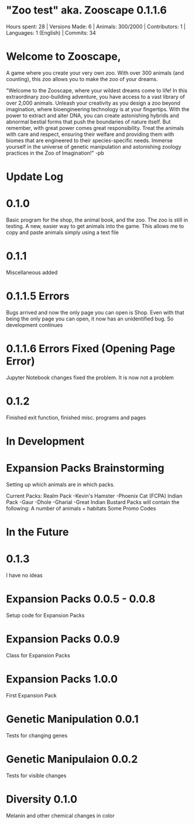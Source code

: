 # "Zoo test" aka. Zooscape 0.1.1.6
Hours spent: 28  |   Versions Made: 6  |   Animals: 300/2000  |   Contributors: 1  |   Languages: 1 (English)  |   Commits: 34

# Welcome to Zooscape, 
A game where you create your very own zoo. With over 300 animals (and counting), this zoo allows you to make the zoo of your dreams. 

"Welcome to the Zooscape, where your wildest dreams come to life! In this extraordinary zoo-building adventure, you have access to a vast library of over 2,000 animals. Unleash your creativity as you design a zoo beyond imagination, where bioengineering technology is at your fingertips. With the power to extract and alter DNA, you can create astonishing hybrids and abnormal bestial forms that push the boundaries of nature itself. But remember, with great power comes great responsibility. Treat the animals with care and respect, ensuring their welfare and providing them with biomes that are engineered to their species-specific needs. Immerse yourself in the universe of genetic manipulation and astonishing zoology practices in the Zoo of Imagination!"
-pb


# Update Log
  # 0.1.0
  Basic program for the shop, the animal book, and the zoo. The zoo is still in testing. A new, easier way to get animals into the game. This allows me to copy and paste animals simply using a text file

  # 0.1.1
  Miscellaneous added

  # 0.1.1.5 Errors
  Bugs arrived and now the only page you can open is Shop. Even with that being the only page you can open, it now has an unidentified bug. So development continues

  # 0.1.1.6 Errors Fixed (Opening Page Error)
  Jupyter Notebook changes fixed the problem. It is now not a problem

  # 0.1.2
  Finished exit function, finished misc. programs and pages

# In Development
  # Expansion Packs Brainstorming
  Setting up which animals are in which packs. 

  Current Packs:
  Realm Pack
    -Kevin's Hamster
    -Phoenix Cat (FCPA)
  Indian Pack
    -Gaur
    -Dhole
    -Gharial
    -Great Indian Bustard
  Packs will contain the following:
  A number of animals + habitats
  Some Promo Codes
# In the Future
  # 0.1.3
  I have no ideas

  # Expansion Packs 0.0.5 - 0.0.8
  Setup code for Expansion Packs

  # Expansion Packs 0.0.9
  Class for Expansion Packs

  # Expansion Packs 1.0.0
  First Expansion Pack

  # Genetic Manipulation 0.0.1
  Tests for changing genes

  # Genetic Manipulaion 0.0.2
  Tests for visible changes

  # Diversity 0.1.0
  Melanin and other chemical changes in color
